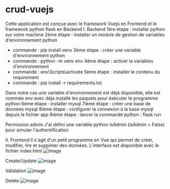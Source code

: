 # crud-vuejs

Cette application est conçue avec le framework Vuejs en Frontend et le framework python flask en Backend
I. Backend
1ére etape : installer python sur votre machine
2ème étape : installer un module de gestion de variables d'environnement python
  - commande : pip install venv
 3ème etape : créer une variable d'environnement python
  - commande : python -m venv env
4ème étape : activer la variables d'environnement
  - commande : env\Scripts\activate
5ème étape : installer le contenu du requirement 
  - commande : pip install -r requirements.txt

Dans notre cas une variable d'environnement est déjà disponible, elle est nommée env avec déja installé les paquets pour éxécuter le programme python
6ème étape : installer mysql
7ième étape : créer une base de données mysql
8ième étape : configurer la connexion à la base mysql depuis le fichier app
9ième étape : lancer la commande python : flask run

Permission admin
J'ai défini une variable python isAdmin (isAdmin = False) pour simuler l'authentification

II. Frontend
Il s'agit d'un petit programme en Vue qui permet de créer, modifier, lire et suppimer des données.
L'interface est disponible avec le fichier index.html
![image](https://github.com/abdoulaye14/crud-vuejs/assets/110430189/8ef49f16-1845-483f-9536-051808fdab0a)

Create/Update
![image](https://github.com/abdoulaye14/crud-vuejs/assets/110430189/04f3003d-f860-4074-8642-95897da701c9)

Validation
![image](https://github.com/abdoulaye14/crud-vuejs/assets/110430189/a052d246-c634-4dab-99eb-f38611406dc8)

Delete
![image](https://github.com/abdoulaye14/crud-vuejs/assets/110430189/d03b73ec-0715-47a7-9f4d-110317df474a)



